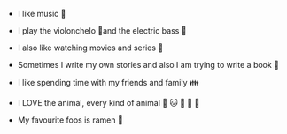 - I like music 🎵

- I play the violonchelo 🎻and the electric bass 🎸

- I also like watching movies and series 🎥

- Sometimes I write my own stories and also I am trying to write a book 📖

- I like spending time with my friends and family 👪

- I LOVE the animal, every kind of animal 🐶 🐱 🐯 🦈 🐡

- My favourite foos is ramen 🍜
